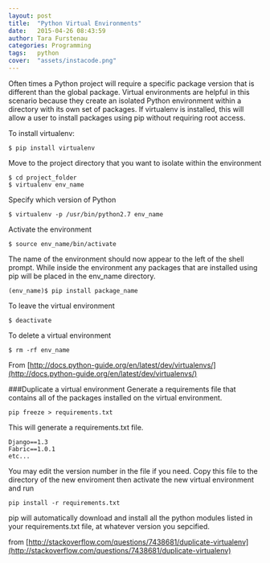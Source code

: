 ```yaml
---
layout: post
title:  "Python Virtual Environments"
date:   2015-04-26 08:43:59
author: Tara Furstenau
categories: Programming
tags:	python 
cover:  "assets/instacode.png"
---
```

Often times a Python project will require a specific package version that is different than the global package. Virtual environments are helpful in this scenario because they create an isolated Python environment within a directory with its own set of packages.  If virtualenv is installed, this will allow a user to install packages using pip without requiring root access. 

To install virtualenv:

	$ pip install virtualenv

Move to the project directory that you want to isolate within the environment

	$ cd project_folder
	$ virtualenv env_name

Specify which version of Python

	$ virtualenv -p /usr/bin/python2.7 env_name

Activate the environment

	$ source env_name/bin/activate

The name of the environment should now appear to the left of the shell prompt.
While inside the environment any packages that are installed using pip will be placed in the env_name directory.

	(env_name)$ pip install package_name

To leave the virtual environment

	$ deactivate

To delete a virtual environment 

	$ rm -rf env_name

From [http://docs.python-guide.org/en/latest/dev/virtualenvs/](http://docs.python-guide.org/en/latest/dev/virtualenvs/)

###Duplicate a virtual environment
Generate a requirements file that contains all of the packages installed on the virtual environment.  

	pip freeze > requirements.txt

This will generate a requirements.txt file.

	Django==1.3
	Fabric==1.0.1
	etc...

You may edit the version number in the file if you need. Copy this file to the directory of the new enviroment then activate the new virtual environment and run

	pip install -r requirements.txt

pip will automatically download and install all the python modules listed in your requirements.txt file, at whatever version you sepcified.

from [http://stackoverflow.com/questions/7438681/duplicate-virtualenv](http://stackoverflow.com/questions/7438681/duplicate-virtualenv)